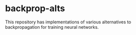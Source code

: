 # backprop-alts
This repository has implementations of various alternatives to backpropagation for training neural networks.
